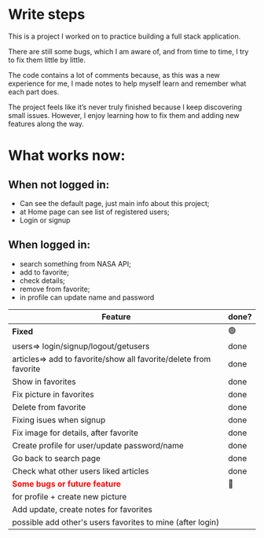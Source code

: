 # Write steps

This is a project I worked on to practice building a full stack application.

There are still some bugs, which I am aware of, and from time to time, I try to fix them little by little.

The code contains a lot of comments because, as this was a new experience for me, I made notes to help myself learn and remember what each part does.

The project feels like it’s never truly finished because I keep discovering small issues. However, I enjoy learning how to fix them and adding new features along the way.

# What works now:
## When not logged in:
- Can see the default page, just main info about this project;
- at Home page can see list of registered users;
- Login or signup

## When logged in:
- search something from NASA API;
- add to favorite;
- check details;
- remove from favorite;
- in profile can update name and password



| Feature | done? | 
|----------|----------|
| **Fixed** | 🟢|
  users=> login/signup/logout/getusers | done  |
  articles=> add to favorite/show all favorite/delete from favorite | done  |
| Show in favorites| done |
| Fix picture in favorites | done |
| Delete from favorite |  done|
| Fixing isues when signup | done |
| Fix image for details, after favorite | done |
| Create profile for user/update password/name |  done|
| Go back to search page | done |
| Check what other users liked articles | done |
|<span style="color:red;">**Some bugs or future feature**</span>  | 🔴 |
| for profile + create new picture |  |
| Add update, create notes for favorites |  |
| possible add other's users favorites to mine (after login)|  |
